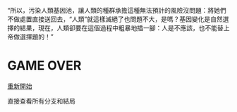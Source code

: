“所以，污染人類基因池，讓人類的種群承擔這種無法預計的風險沒問題：將她們不做處置直接送回去，“人類”就這樣滅絕了也問題不大，是嗎？基因變化是自然選擇的結果，現在，人類卻要在這個過程中粗暴地插一腳：人是不應該，也不能替上帝做選擇題的！”

# GAME OVER

[重新開始](index.md)

直接查看所有分支和結局

